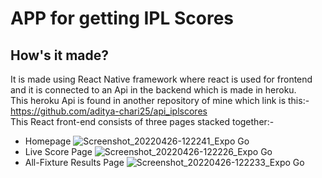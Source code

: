 # APP for getting IPL Scores

## How's it made?
It is made using React Native framework where react is used for frontend and it is connected to an Api in the backend which is made in heroku.
<br>
This heroku Api is found in another repository of mine which link is this:- https://github.com/aditya-chari25/api_iplscores
<br>
This React front-end consists of three pages stacked together:-
* Homepage
![Screenshot_20220426-122241_Expo Go](https://user-images.githubusercontent.com/84094715/165240487-2e62eeee-b65b-4aa0-9342-f00e9c2843aa.jpg)
* Live Score Page
![Screenshot_20220426-122226_Expo Go](https://user-images.githubusercontent.com/84094715/165240607-42704d8e-86d8-4b9d-b803-a0ff35d60bea.jpg)
* All-Fixture Results Page
![Screenshot_20220426-122233_Expo Go](https://user-images.githubusercontent.com/84094715/165240681-d5fa3c06-8eee-4e4d-8f46-300ac75a5f9c.jpg)
